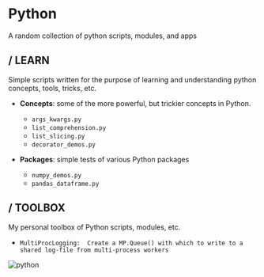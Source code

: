 Python
=========

A random collection of python scripts, modules, and apps

/ LEARN
---------
Simple scripts written for the purpose of learning and understanding python concepts, tools, tricks, etc.

* **Concepts**: some of the more powerful, but trickier concepts in Python.
  - ``args_kwargs.py``
  - ``list_comprehension.py``
  - ``list_slicing.py``
  - ``decorator_demos.py``
  
* **Packages**: simple tests of various Python packages
  - ``numpy_demos.py``
  - ``pandas_dataframe.py``
  
/ TOOLBOX
---------
My personal toolbox of Python scripts, modules, etc.
  - ``MultiProcLogging:  Create a MP.Queue() with which to write to a shared log-file from multi-process workers``

    
![python](https://user-images.githubusercontent.com/24737190/68251048-94c15980-ffdf-11e9-97bd-98b4df9ee1fe.png)
